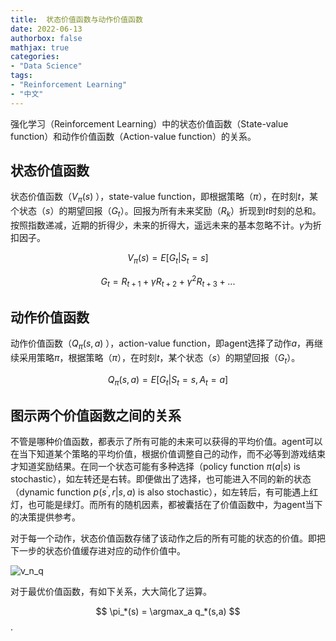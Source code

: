 ```yaml
---
title:  状态价值函数与动作价值函数
date: 2022-06-13
authorbox: false
mathjax: true
categories:
- "Data Science"
tags:
- "Reinforcement Learning"
- "中文"
---
```


强化学习（Reinforcement Learning）中的状态价值函数（State-value function）和动作价值函数（Action-value function）的关系。

<!--more-->

## 状态价值函数

状态价值函数（$V_{\pi}(s)$ ），state-value function，即根据策略（$\pi$），在时刻$t$，某个状态（$s$）的期望回报（$G_t$）。回报为所有未来奖励（$R_k$）折现到$t$时刻的总和。按照指数递减，近期的折得少，未来的折得大，遥远未来的基本忽略不计。$\gamma$为折扣因子。



$$ V_{\pi}(s) = E[G_t | S_t = s]$$

$$ G_t = R_{t+1} + \gamma R_{t+2} + \gamma^2 R_{t+3} + ...$$

## 动作价值函数

动作价值函数（$Q_{\pi}(s,a)$ ），action-value function，即agent选择了动作$a$，再继续采用策略$\pi$，根据策略（$\pi$），在时刻$t$，某个状态（$s$）的期望回报（$G_t$）。

$$ Q_{\pi}(s,a) = E[G_t | S_t = s, A_t = a]$$

## 图示两个价值函数之间的关系

不管是哪种价值函数，都表示了所有可能的未来可以获得的平均价值。agent可以在当下知道某个策略的平均价值，根据价值调整自己的动作，而不必等到游戏结束才知道奖励结果。在同一个状态可能有多种选择（policy function $\pi(a|s)$ is stochastic），如左转还是右转。即便做出了选择，也可能进入不同的新的状态（dynamic function $p(s^\prime, r | s, a)$ is also stochastic），如左转后，有可能遇上红灯，也可能是绿灯。而所有的随机因素，都被囊括在了价值函数中，为agent当下的决策提供参考。

对于每一个动作，状态价值函数存储了该动作之后的所有可能的状态的价值。即把下一步的状态价值缓存进对应的动作价值中。


![v_n_q](/img/v_n_q.png)


对于最优价值函数，有如下关系，大大简化了运算。

$$ \pi_*(s) = \argmax_a q_*(s,a) $$.
